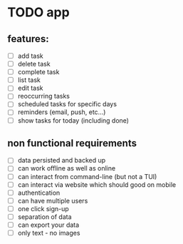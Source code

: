 # TODO app

## features:

- [ ] add task
- [ ] delete task
- [ ] complete task
- [ ] list task
- [ ] edit task
- [ ] reoccurring tasks
- [ ] scheduled tasks for specific days
- [ ] reminders (email, push, etc...)
- [ ] show tasks for today (including done)

## non functional requirements

- [ ] data persisted and backed up
- [ ] can work offline as well as online
- [ ] can interact from command-line (but not a TUI)
- [ ] can interact via website which should good on mobile
- [ ] authentication
- [ ] can have multiple users
- [ ] one click sign-up
- [ ] separation of data
- [ ] can export your data
- [ ] only text - no images
